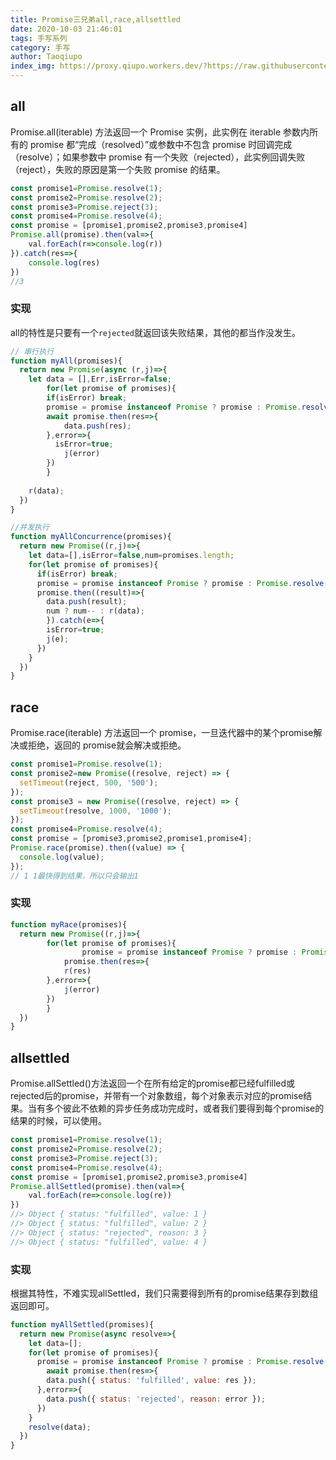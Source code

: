 ```yaml
---
title: Promise三兄弟all,race,allsettled
date: 2020-10-03 21:46:01
tags: 手写系列
category: 手写
author: Taoqiupo
index_img: https://proxy.qiupo.workers.dev/?https://raw.githubusercontent.com/qiupo/myImages/master/img/20201125143223.png
---
```

## all
Promise.all(iterable) 方法返回一个 Promise 实例，此实例在 iterable 参数内所有的 promise 都“完成（resolved）”或参数中不包含 promise 时回调完成（resolve）；如果参数中  promise 有一个失败（rejected），此实例回调失败（reject），失败的原因是第一个失败 promise 的结果。
```javascript
const promise1=Promise.resolve(1);
const promise2=Promise.resolve(2);
const promise3=Promise.reject(3);
const promise4=Promise.resolve(4);
const promise = [promise1,promise2,promise3,promise4]
Promise.all(promise).then(val=>{
    val.forEach(r=>console.log(r))
}).catch(res=>{
    console.log(res)
})
//3
```
### 实现
all的特性是只要有一个`rejected`就返回该失败结果，其他的都当作没发生。
```javascript
// 串行执行
function myAll(promises){
  return new Promise(async (r,j)=>{
    let data = [],Err,isError=false;
        for(let promise of promises){
        if(isError) break;
        promise = promise instanceof Promise ? promise : Promise.resolve(promise);
        await promise.then(res=>{
            data.push(res);
        },error=>{
          isError=true;
            j(error)
        })
        }
    
    r(data);
  })
}

//并发执行
function myAllConcurrence(promises){
  return new Promise((r,j)=>{
    let data=[],isError=false,num=promises.length;
    for(let promise of promises){
      if(isError) break;
      promise = promise instanceof Promise ? promise : Promise.resolve(promise);
      promise.then((result)=>{
        data.push(result);
        num ? num-- : r(data);
        }).catch(e=>{
        isError=true;
        j(e);
      })
    }
  })
}
```
## race
Promise.race(iterable) 方法返回一个 promise，一旦迭代器中的某个promise解决或拒绝，返回的 promise就会解决或拒绝。
```javascript
const promise1=Promise.resolve(1);
const promise2=new Promise((resolve, reject) => {
  setTimeout(reject, 500, '500');
});
const promise3 = new Promise((resolve, reject) => {
  setTimeout(resolve, 1000, '1000');
});
const promise4=Promise.resolve(4);
const promise = [promise3,promise2,promise1,promise4];
Promise.race(promise).then((value) => {
  console.log(value);
});
// 1 1最快得到结果，所以只会输出1
```
### 实现
```javascript
function myRace(promises){
  return new Promise((r,j)=>{
        for(let promise of promises){
                promise = promise instanceof Promise ? promise : Promise.resolve(promise);
            promise.then(res=>{
            r(res)
        },error=>{
            j(error)
        })
        }
  })
}
```
## allsettled
Promise.allSettled()方法返回一个在所有给定的promise都已经fulfilled或rejected后的promise，并带有一个对象数组，每个对象表示对应的promise结果。当有多个彼此不依赖的异步任务成功完成时，或者我们要得到每个promise的结果的时候，可以使用。
```javascript
const promise1=Promise.resolve(1);
const promise2=Promise.resolve(2);
const promise3=Promise.reject(3);
const promise4=Promise.resolve(4);
const promise = [promise1,promise2,promise3,promise4]
Promise.allSettled(promise).then(val=>{
    val.forEach(re=>console.log(re))
})
//> Object { status: "fulfilled", value: 1 }
//> Object { status: "fulfilled", value: 2 }
//> Object { status: "rejected", reason: 3 }
//> Object { status: "fulfilled", value: 4 }
```
### 实现
根据其特性，不难实现allSettled，我们只需要得到所有的promise结果存到数组返回即可。
```javascript
function myAllSettled(promises){
  return new Promise(async resolve=>{
    let data=[];
    for(let promise of promises){
      promise = promise instanceof Promise ? promise : Promise.resolve(promise)
        await promise.then(res=>{
        data.push({ status: 'fulfilled', value: res });
      },error=>{
        data.push({ status: 'rejected', reason: error });
      })
    }
    resolve(data);
  })
}
```